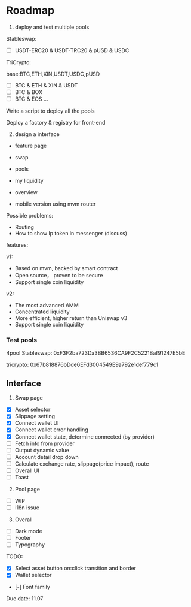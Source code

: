 # Roadmap

1. deploy and test multiple pools

Stableswap:

- [ ] USDT-ERC20 & USDT-TRC20 & pUSD & USDC

TriCrypto:

base:BTC,ETH,XIN,USDT,USDC,pUSD

- [ ] BTC & ETH & XIN & USDT
- [ ] BTC & BOX
- [ ] BTC & EOS
...

Write a script to deploy all the pools

Deploy a factory & registry for front-end


2. design a interface

- feature page
- swap
- pools
- my liquidity
- overview

- mobile version using mvm router


Possible problems:
- Routing
- How to show lp token in messenger (discuss)


features:

v1:
- Based on mvm, backed by smart contract
- Open source， proven to be secure
- Support single coin liquidity

v2:
- The most advanced AMM
- Concentrated liquidity
- More efficient, higher return than Uniswap v3
- Support single coin liquidity

### Test pools

4pool Stableswap: 0xF3F2ba723Da3BB6536CA9F2C5221Baf91247E5bE

tricrypto: 0x67b818876bDde6EFd3004549E9a792e1def779c1

## Interface

1. Swap page
- [x] Asset selector
- [x] Slippage setting
- [x] Connect wallet UI
- [x] Connect wallet error handling
- [x] Connect wallet state, determine connected (by provider)
- [ ] Fetch info from provider
- [ ] Output dynamic value
- [ ] Account detail drop down
- [ ] Calculate exchange rate, slippage(price impact), route
- [ ] Overall UI
- [ ] Toast

2. Pool page
- [ ] WIP
- [ ] i18n issue

3. Overall
- [ ] Dark mode
- [ ] Footer
- [ ] Typography

TODO:
- [x] Select asset button on:click transition and border
- [x] Wallet selector
- [-] Font family


Due date: 11.07

